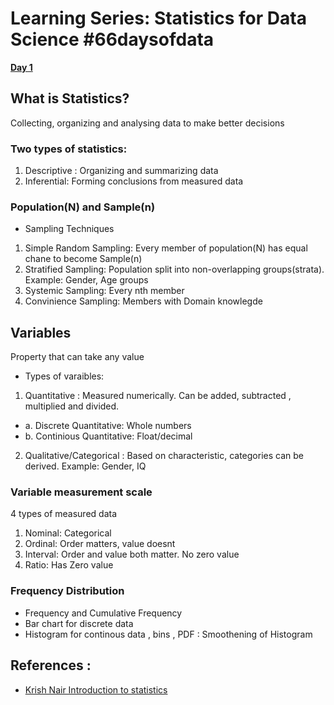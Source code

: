 # Learning Series: Statistics for Data Science #66daysofdata

**[Day 1]()**

## What is Statistics?
Collecting, organizing and analysing data to make better decisions

### Two types of statistics:
1. Descriptive : Organizing and summarizing data
2. Inferential: Forming conclusions from measured data


### Population(N) and Sample(n)

* Sampling Techniques
1. Simple Random Sampling: Every member of population(N) has equal chane to become Sample(n)
2. Stratified Sampling: Population split into non-overlapping groups(strata). Example: Gender, Age groups
3. Systemic Sampling: Every nth member
4. Convinience Sampling: Members with Domain knowlegde

## Variables
Property that can take any value

* Types of varaibles:
1. Quantitative : Measured numerically. Can be added, subtracted , multiplied and divided.


* a. Discrete Quantitative: Whole numbers
* b. Continious Quantitative: Float/decimal

2. Qualitative/Categorical : Based on characteristic, categories can be derived. Example: Gender, IQ

### Variable measurement scale
4 types of measured data
1. Nominal: Categorical
2. Ordinal: Order matters, value doesnt
3. Interval: Order and value both matter. No zero value
4. Ratio: Has Zero value

### Frequency Distribution

* Frequency and Cumulative Frequency 
* Bar chart for discrete data
* Histogram for continous data ,  bins , PDF : Smoothening of Histogram

## References :
* [Krish Nair Introduction to statistics](https://www.youtube.com/watch?v=11unm2hmvOQ)


 

